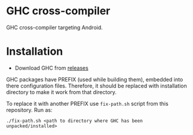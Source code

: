 # GHC cross-compiler

GHC cross-compiler targeting Android.

# Installation

- Download GHC from [releases](https://github.com/MrAdityaAlok/termux-ghc-cross-compiler/releases)

GHC packages have PREFIX (used while building them), embedded into there configuration files.
Therefore, it should be replaced with installation directory to make it work from that directory.

To replace it with another PREFIX use `fix-path.sh` script from this repository.
Run as:

```
./fix-path.sh <path to directory where GHC has been unpacked/installed>
```
